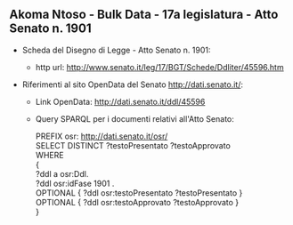 ## Akoma Ntoso - Bulk Data - 17a legislatura - Atto Senato n. 1901 ##

* Scheda del Disegno di Legge - Atto Senato n. 1901:
	* http url: http://www.senato.it/leg/17/BGT/Schede/Ddliter/45596.htm

* Riferimenti al sito OpenData del Senato http://dati.senato.it/:
	* Link OpenData: http://dati.senato.it/ddl/45596
	* Query SPARQL per i documenti relativi all'Atto Senato:

        PREFIX osr: <http://dati.senato.it/osr/>  
		SELECT DISTINCT ?testoPresentato ?testoApprovato  
		WHERE  
		{  
		    ?ddl a osr:Ddl.  
		    ?ddl osr:idFase 1901 .  
		    OPTIONAL { ?ddl osr:testoPresentato ?testoPresentato }  
		    OPTIONAL { ?ddl osr:testoApprovato ?testoApprovato }  
		}
		